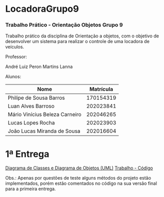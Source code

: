 # LocadoraGrupo9
### Trabalho Prático - Orientação Objetos Grupo 9

Trabalho prático da disciplina de Orientação a objetos, com o objetivo de desenvolver um sistema para realizar o controle de uma locadora de veículos.

Professor:

André Luiz Peron Martins Lanna

Alunos:

|Nome|Matrícula|
| -------- | -------- |
|Philipe de Sousa Barros|170154319|
|Luan Alves Barroso|202023841|
|Mário Vinícius Beleza Carneiro|202046265|
|Lucas Lopes Rocha|202023903|
|João Lucas Miranda de Sousa|202016604|

# 1ª Entrega
[Diagrama de Classes e Diagrama de Objetos (UML)](https://github.com/PhilipeSousa/LocadoraGrupo9/tree/main/Diagramas%20UML)
[Trabalho - Código](https://github.com/PhilipeSousa/LocadoraGrupo9/tree/main/Trabalho)

Obs.: Apenas por questões de teste alguns métodos do projeto estão implementados, porém estão comentados no código na sua versão final para a primeira entrega.
